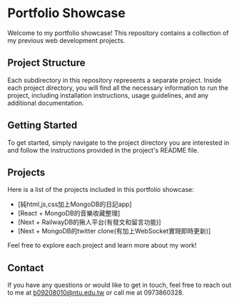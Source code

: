 # Portfolio Showcase

Welcome to my portfolio showcase! This repository contains a collection of my previous web development projects.

## Project Structure

Each subdirectory in this repository represents a separate project. Inside each project directory, you will find all the necessary information to run the project, including installation instructions, usage guidelines, and any additional documentation.

## Getting Started

To get started, simply navigate to the project directory you are interested in and follow the instructions provided in the project's README file.

## Projects

Here is a list of the projects included in this portfolio showcase:

- [純html,js,css加上MongoDB的日記app]
- [React + MongoDB的音樂收藏整理]
- [Next + RailwayDB的揪人平台(有發文和留言功能)]
- [Next + MongoDB的twitter clone(有加上WebSocket實現即時更新)]

Feel free to explore each project and learn more about my work!



## Contact

If you have any questions or would like to get in touch, feel free to reach out to me at [b09208010@ntu.edu.tw](mailto:your-email@example.com) or call me at 0973860328.
